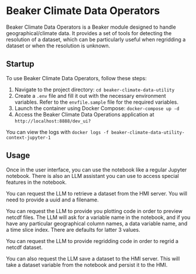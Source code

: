 # Beaker Climate Data Operators

Beaker Climate Data Operators is a Beaker module designed to handle geographical/climate data. It provides a set of tools for detecting the resolution of a dataset, which can be particularly useful when regridding a dataset or when the resolution is unknown.

## Startup

To use Beaker Climate Data Operators, follow these steps:

1. Navigate to the project directory: `cd beaker-climate-data-utility`
2. Create a `.env` file and fill it out with the necessary environment variables. Refer to the `envfile.sample` file for the required variables.
3. Launch the container using Docker Compose: `docker-compose up -d`
4. Access the Beaker Climate Data Operations application at `http://localhost:8888/dev_ui?`

You can view the logs with `docker logs -f beaker-climate-data-utility-context-jupyter-1`

## Usage

Once in the user interface, you can use the notebook like a regular Jupyter notebook. There is also an LLM assistant you can use to access special features in the notebook.

You can request the LLM to retrieve a dataset from the HMI server. You will need to provide a uuid and a filename.

You can request the LLM to provide you plotting code in order to preview netcdf files.
The LLM will ask for a variable name in the notebook, and if you have any particular geographical column names, a data variable name, and a time slice index.
There are defaults for latter 3 values.

You can request the LLM to provide regridding code in order to regrid a netcdf dataset.

You can also request the LLM save a dataset to the HMI server. This will take a dataset variable from the notebook and persist it to the HMI.

